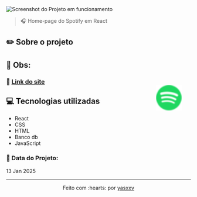 <img src="front-end/src/assets/logo/screenshot.png" alt="Screenshot do Projeto em funcionamento">

> 🎧 Home-page do Spotify em React

## ✏️ Sobre o projeto


## 👀 Obs:


<img align="right" height="70px" style="padding: 25px" src="front-end/src/assets/logo/spotify-logo.png" alt="Logo spotify">

### 🔗 <a href="https://myfilmes.netlify.app">Link do site</a>

## 💻 Tecnologias utilizadas

- React
- CSS
- HTML
- Banco db
- JavaScript

### 📅 Data do Projeto:

13 Jan 2025

---------------------------

<p align="center">
Feito com :hearts: por <a href="https://github.com/yasxxv">yasxxv</a>
